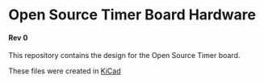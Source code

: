 # Open Source Timer Board Hardware
#### Rev 0

This repository contains the design for the Open Source Timer board.

These files were created in [KiCad](http://kicad-pcb.org/) 


